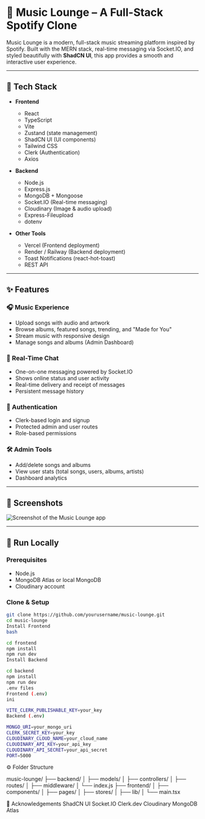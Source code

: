# 🎵 Music Lounge – A Full-Stack Spotify Clone

Music Lounge is a modern, full-stack music streaming platform inspired by Spotify. Built with the MERN stack, real-time messaging via Socket.IO, and styled beautifully with **ShadCN UI**, this app provides a smooth and interactive user experience.

---

## 🚀 Tech Stack

- **Frontend**
  - React
  - TypeScript
  - Vite
  - Zustand (state management)
  - ShadCN UI (UI components)
  - Tailwind CSS
  - Clerk (Authentication)
  - Axios

- **Backend**
  - Node.js
  - Express.js
  - MongoDB + Mongoose
  - Socket.IO (Real-time messaging)
  - Cloudinary (Image & audio upload)
  - Express-Fileupload
  - dotenv

- **Other Tools**
  - Vercel (Frontend deployment)
  - Render / Railway (Backend deployment)
  - Toast Notifications (react-hot-toast)
  - REST API

---

## ✨ Features

### 🎧 Music Experience
- Upload songs with audio and artwork
- Browse albums, featured songs, trending, and "Made for You"
- Stream music with responsive design
- Manage songs and albums (Admin Dashboard)

### 💬 Real-Time Chat
- One-on-one messaging powered by Socket.IO
- Shows online status and user activity
- Real-time delivery and receipt of messages
- Persistent message history

### 🔐 Authentication
- Clerk-based login and signup
- Protected admin and user routes
- Role-based permissions

### 🛠️ Admin Tools
- Add/delete songs and albums
- View user stats (total songs, users, albums, artists)
- Dashboard analytics 

---

## 📸 Screenshots

![Screenshot of the Music Lounge app](screenshot.png)

---

## 🧪 Run Locally

### Prerequisites
- Node.js
- MongoDB Atlas or local MongoDB
- Cloudinary account

### Clone & Setup

```bash
git clone https://github.com/yourusername/music-lounge.git
cd music-lounge
Install Frontend
bash

cd frontend
npm install
npm run dev
Install Backend

cd backend
npm install
npm run dev
.env files
Frontend (.env)
ini

VITE_CLERK_PUBLISHABLE_KEY=your_key
Backend (.env)

MONGO_URI=your_mongo_uri
CLERK_SECRET_KEY=your_key
CLOUDINARY_CLOUD_NAME=your_cloud_name
CLOUDINARY_API_KEY=your_api_key
CLOUDINARY_API_SECRET=your_api_secret
PORT=5000
```
⚙️ Folder Structure 

music-lounge/
├── backend/
│   ├── models/
│   ├── controllers/
│   ├── routes/
│   ├── middleware/
│   └── index.js
├── frontend/
│   ├── components/
│   ├── pages/
│   ├── stores/
│   ├── lib/
│   └── main.tsx

🙌 Acknowledgements
ShadCN UI
Socket.IO
Clerk.dev
Cloudinary
MongoDB Atlas


